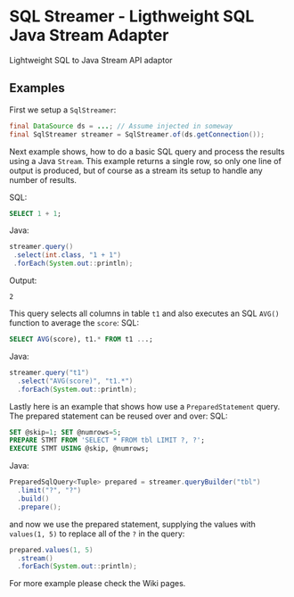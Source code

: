# SQL Streamer - Ligthweight SQL Java Stream Adapter
Lightweight SQL to Java Stream API adaptor

## Examples
First we setup a `SqlStreamer`:
```java
final DataSource ds = ...; // Assume injected in someway
final SqlStreamer streamer = SqlStreamer.of(ds.getConnection());
```
Next example shows, how to do a basic SQL query and process the results using a Java `Stream`. This example returns a single row, so only one line of output is produced, but of course as a stream its setup to handle any number of results.

SQL:
```sql
SELECT 1 + 1;
```
Java:
```java
streamer.query()
 .select(int.class, "1 + 1")
 .forEach(System.out::println);
```
Output:
```
2
```

This query selects all columns in table `t1` and also executes an SQL `AVG()` function to average the `score`:
SQL:
```sql
SELECT AVG(score), t1.* FROM t1 ...;
```
Java:
```java
streamer.query("t1")
  .select("AVG(score)", "t1.*")
  .forEach(System.out::println);
```
Lastly here is an example that shows how use a `PreparedStatement` query. The prepared statement can be reused over and over:
SQL:
```sql
SET @skip=1; SET @numrows=5;
PREPARE STMT FROM 'SELECT * FROM tbl LIMIT ?, ?';
EXECUTE STMT USING @skip, @numrows;
```
Java:
```java
PreparedSqlQuery<Tuple> prepared = streamer.queryBuilder("tbl")
  .limit("?", "?")
  .build()
  .prepare();
```
and now we use the prepared statement, supplying the values with `values(1, 5)` to replace all of the `?` in the query:
```java
prepared.values(1, 5)
  .stream()
  .forEach(System.out::println);
```

For more example please check the Wiki pages.
